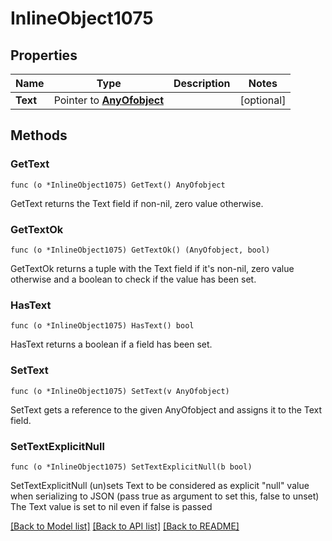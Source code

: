# InlineObject1075

## Properties

Name | Type | Description | Notes
------------ | ------------- | ------------- | -------------
**Text** | Pointer to [**AnyOfobject**](anyOf&lt;object&gt;.md) |  | [optional] 

## Methods

### GetText

`func (o *InlineObject1075) GetText() AnyOfobject`

GetText returns the Text field if non-nil, zero value otherwise.

### GetTextOk

`func (o *InlineObject1075) GetTextOk() (AnyOfobject, bool)`

GetTextOk returns a tuple with the Text field if it's non-nil, zero value otherwise
and a boolean to check if the value has been set.

### HasText

`func (o *InlineObject1075) HasText() bool`

HasText returns a boolean if a field has been set.

### SetText

`func (o *InlineObject1075) SetText(v AnyOfobject)`

SetText gets a reference to the given AnyOfobject and assigns it to the Text field.

### SetTextExplicitNull

`func (o *InlineObject1075) SetTextExplicitNull(b bool)`

SetTextExplicitNull (un)sets Text to be considered as explicit "null" value
when serializing to JSON (pass true as argument to set this, false to unset)
The Text value is set to nil even if false is passed

[[Back to Model list]](../README.md#documentation-for-models) [[Back to API list]](../README.md#documentation-for-api-endpoints) [[Back to README]](../README.md)


